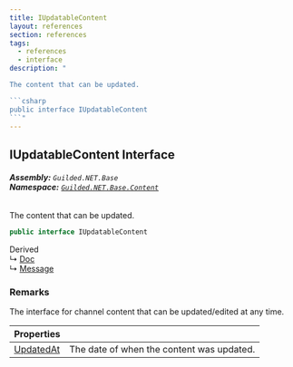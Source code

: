 ```yaml
---
title: IUpdatableContent
layout: references
section: references
tags:
  - references
  - interface
description: "

The content that can be updated.

```csharp
public interface IUpdatableContent
```"
---
```


## IUpdatableContent Interface
###### **Assembly:** `Guilded.NET.Base`<br/>**Namespace:** [`Guilded.NET.Base.Content`](Guilded.NET.Base.Content 'Guilded.NET.Base.Content')

The content that can be updated.

```csharp
public interface IUpdatableContent
```

Derived  
&#8627; [Doc](Doc 'Guilded.NET.Base.Content.Doc')  
&#8627; [Message](Message 'Guilded.NET.Base.Content.Message')

### Remarks
  
The interface for channel content that can be updated/edited at any time.

| Properties | |
| :--- | :--- |
| [UpdatedAt](IUpdatableContent.UpdatedAt 'Guilded.NET.Base.Content.IUpdatableContent.UpdatedAt') | The date of when the content was updated. |
